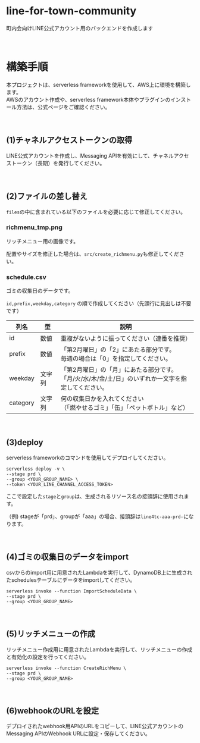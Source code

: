 # line-for-town-community

町内会向けLINE公式アカウント用のバックエンドを作成します

　

# 構築手順

本プロジェクトは、serverless frameworkを使用して、AWS上に環境を構築します。<br/>
AWSのアカウント作成や、serverless framework本体やプラグインのインストール方法は、公式ページをご確認ください。

　

## (1)チャネルアクセストークンの取得
LINE公式アカウントを作成し、Messaging APIを有効にして、チャネルアクセストークン（長期）を発行してください。

　

## (2)ファイルの差し替え
`files`の中に含まれている以下のファイルを必要に応じて修正してください。

### richmenu_tmp.png
リッチメニュー用の画像です。

配置やサイズを修正した場合は、`src/create_richmenu.py`も修正してください。


### schedule.csv
ゴミの収集日のデータです。

`id,prefix,weekday,category` の順で作成してください（先頭行に見出しは不要です）

| 列名     | 型     | 説明                                                         |
| -------- | ------ | ------------------------------------------------------------ |
| id       | 数値   | 重複がないように振ってください（連番を推奨）                 |
| prefix   | 数値   | 「第2月曜日」の「2」にあたる部分です。<br/>毎週の場合は「0」を指定してください。 |
| weekday  | 文字列 | 「第2月曜日」の「月」にあたる部分です。<br/>「月/火/水/木/金/土/日」のいずれか一文字を指定してください。 |
| category | 文字列 | 何の収集日かを入れてください<br/>（「燃やせるゴミ」「缶」「ペットボトル」など） |

　

## (3)deploy
serverless frameworkのコマンドを使用してデプロイしてください。

```
serverless deploy -v \
--stage prd \
--group <YOUR_GROUP_NAME> \ 
--token <YOUR_LINE_CHANNEL_ACCESS_TOKEN>
```

ここで設定した`stage`と`group`は、生成されるリソース名の接頭辞に使用されます。

（例) 
stageが「prd」、groupが「aaa」の場合、接頭辞は`line4tc-aaa-prd-`になります。

　

## (4)ゴミの収集日のデータをimport
csvからのimport用に用意されたLambdaを実行して、DynamoDB上に生成されたschedulesテーブルにデータをimportしてください。

```
serverless invoke --function ImportScheduleData \
--stage prd \
--group <YOUR_GROUP_NAME>
```

　

## (5)リッチメニューの作成
リッチメニュー作成用に用意されたLambdaを実行して、リッチメニューの作成と有効化の設定を行ってください。

```
serverless invoke --function CreateRichMenu \
--stage prd \
--group <YOUR_GROUP_NAME>
```

　

## (6)webhookのURLを設定
デプロイされたwebhook用APIのURLをコピーして、LINE公式アカウントのMessaging APIのWebhook URLに設定・保存してください。
